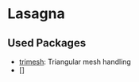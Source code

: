 # Lasagna


## Used Packages
- [trimesh](https://github.com/mikedh/trimesh): Triangular mesh handling
- []
